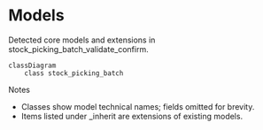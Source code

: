 # Models

Detected core models and extensions in stock_picking_batch_validate_confirm.

```mermaid
classDiagram
    class stock_picking_batch
```

Notes
- Classes show model technical names; fields omitted for brevity.
- Items listed under _inherit are extensions of existing models.
